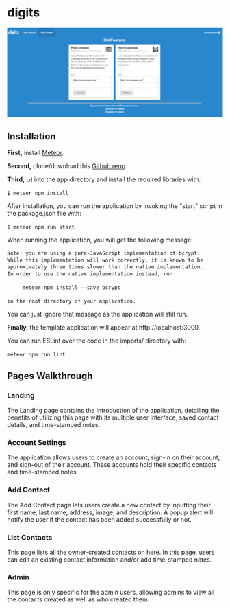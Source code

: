 # **digits**

<img src="doc/landing.png">


## **Installation**
**First,** install <a href="https://www.meteor.com/install">Meteor</a>.

**Second,** clone/download this <a href="https://github.com/bjethro/digits">Github repo</a>.

**Third,** `cd` into the app directory and install the required libraries with:

`$ meteor npm install`

After installation, you can run the application by invoking the "start" script in the package.json file with:

`$ meteor npm run start`

When running the application, you will get the following message:
```
Note: you are using a pure-JavaScript implementation of bcrypt.
While this implementation will work correctly, it is known to be
approximately three times slower than the native implementation.
In order to use the native implementation instead, run
   
     meteor npm install --save bcrypt
   
in the root directory of your application.
```
You can just ignore that message as the application will still run.

**Finally,** the template application will appear at http://localhost:3000.

You can run ESLint over the code in the imports/ directory with:

`meteor npm run lint`

## Pages Walkthrough
### Landing
The Landing page contains the introduction of the application, detailing the benefits of utilizing this page with its multiple user interface, saved contact details, and time-stamped notes.

### Account Settings
The application allows users to create an account, sign-in on their account, and sign-out of their account. These accounts hold their specific contacts and time-stamped notes.

### Add Contact
The Add Contact page lets users create a new contact by inputting their first name, last name, address, image, and description. A popup alert will notify the user if the contact has been added successfully or not.

### List Contacts
This page lists all the owner-created contacts on here. In this page, users can edit an existing contact information and/or add time-stamped notes.

### Admin
This page is only specific for the admin users, allowing admins to view all the contacts created as well as who created them. 
